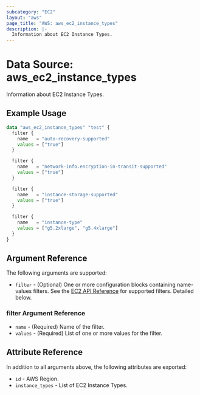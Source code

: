 ```yaml
---
subcategory: "EC2"
layout: "aws"
page_title: "AWS: aws_ec2_instance_types"
description: |-
  Information about EC2 Instance Types.
---
```


# Data Source: aws_ec2_instance_types

Information about EC2 Instance Types.

## Example Usage

```terraform
data "aws_ec2_instance_types" "test" {
  filter {
    name   = "auto-recovery-supported"
    values = ["true"]
  }

  filter {
    name   = "network-info.encryption-in-transit-supported"
    values = ["true"]
  }

  filter {
    name   = "instance-storage-supported"
    values = ["true"]
  }

  filter {
    name   = "instance-type"
    values = ["g5.2xlarge", "g5.4xlarge"]
  }
}
```

## Argument Reference

The following arguments are supported:

* `filter` - (Optional) One or more configuration blocks containing name-values filters. See the [EC2 API Reference](https://docs.aws.amazon.com/AWSEC2/latest/APIReference/API_DescribeInstanceTypes.html) for supported filters. Detailed below.

### filter Argument Reference

* `name` - (Required) Name of the filter.
* `values` - (Required) List of one or more values for the filter.

## Attribute Reference

In addition to all arguments above, the following attributes are exported:

* `id` - AWS Region.
* `instance_types` - List of EC2 Instance Types.
